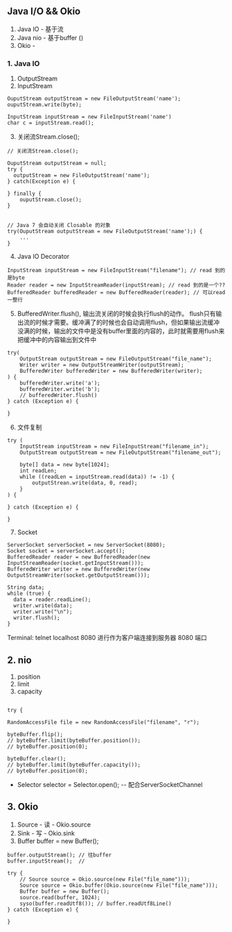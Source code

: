 ## Java I/O && Okio

1. Java IO - 基于流
2. Java nio - 基于buffer ()
3. Okio - 


### 1. Java IO
1. OutputStream
2. InputStream

```
OuputStream outputStream = new FileOutputStream('name');
ouputStream.write(byte);
```

```
InputStream inputStream = new FileInputStream('name')
char c = inputStream.read();
```


3. 关闭流Stream.close();

```
// 关闭流Stream.close();

OuputStream outputStream = null;
try {
  outputStream = new FileOutputStream('name');
} catch(Exception e) {

} finally {
	ouputStream.close();
}


// Java 7 会自动关闭 Closable 的对象
try(OuputStream outputStream = new FileOutputStream('name');) {
	...
}
```


4. Java IO Decorator

```
InputStream inputStream = new FileInputStream("filename"); // read 到的是byte
Reader reader = new InputStreamReader(inputStream); // read 到的是一个??
BufferedReader bufferedReader = new BufferedReader(reader); // 可以read一整行
```

5. BufferedWriter.flush(), 输出流关闭的时候会执行flush的动作。 flush只有输出流的时候才需要。缓冲满了的时候也会自动调用flush，但如果输出流缓冲没满的时候，输出的文件中是没有buffer里面的内容的，此时就需要用flush来把缓冲中的内容输出到文件中

```
try(
	OutputStream outputStream = new FileOutputStream("file_name");
	Writer writer = new OutputStreamWriter(outputStream);
	BufferedWriter bufferedWriter = new BufferedWriter(writer);
) {
	bufferedWriter.write('a');
	bufferedWriter.write('b');
	// bufferedWriter.flush()
} catch (Exception e) {

}
```

6. 文件复制

```
try (
	InputStream inputStream = new FileInputStream("filename_in");
	OutputStream outputStream = new FileOutputStream("filename_out");
	
	byte[] data = new byte[1024];
	int readLen;
	while ((readLen = inputStream.read(data)) != -1) {
		outputStrean.write(data, 0, read);
	}
) {

} catch (Exception e) {

}
```


7. Socket

```
ServerSocket serverSocket = new ServerSocket(8080);
Socket socket = serverSocket.accept();
BufferedReader reader = new BufferedReader(new InputStreamReader(socket.getInputStream()));
BufferedWriter writer = new BufferedWriter(new OutputStreamWriter(socket.getOutputStream()));

String data;
while (true) {
  data = reader.readLine();
  writer.write(data);
  writer.write("\n");
  writer.flush();
}
```


Terminal: 
telnet localhost 8080 进行作为客户端连接到服务器 8080 端口


## 2. nio

1. position
2. limit
3. capacity

```

try {

RandomAccessFile file = new RandomAccessFile("filename", "r");

byteBuffer.flip();
// byteBuffer.limit(byteBuffer.position());
// byteBuffer.position(0);

byteBuffer.clear();
// byteBuffer.limit(byteBuffer.capacity());
// byteBuffer.position(0);
```

* Selector selector = Selector.open(); -- 配合ServerSocketChannel


## 3. Okio

1. Source - 读 - Okio.source
2. Sink - 写 - Okio.sink
3. Buffer buffer = new Buffer();

```
buffer.outputStream(); // 往buffer
buffer.inputStream();  // 
```


```
try {
	// Source source = Okio.source(new File("file_name")));
	Source source = Okio.buffer(Okio.source(new File("file_name")));
	Buffer buffer = new Buffer();
	source.read(buffer, 1024);
	syso(buffer.readUtf8()); // buffer.readUtf8Line()
} catch (Exception e) {

}
```



